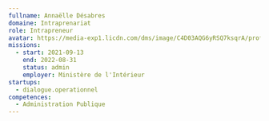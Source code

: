```yaml
---
fullname: Annaëlle Désabres
domaine: Intraprenariat
role: Intrapreneur
avatar: https://media-exp1.licdn.com/dms/image/C4D03AQG6yRSQ7ksqrA/profile-displayphoto-shrink_800_800/0/1534015577529?e=1642032000&v=beta&t=vf0NIAHWc_TY_fDrALeWHI6B3Q-FJrebuxp_ysF0TAs
missions:
  - start: 2021-09-13
    end: 2022-08-31
    status: admin
    employer: Ministère de l'Intérieur
startups:
  - dialogue.operationnel
competences:
  - Administration Publique
---
```

